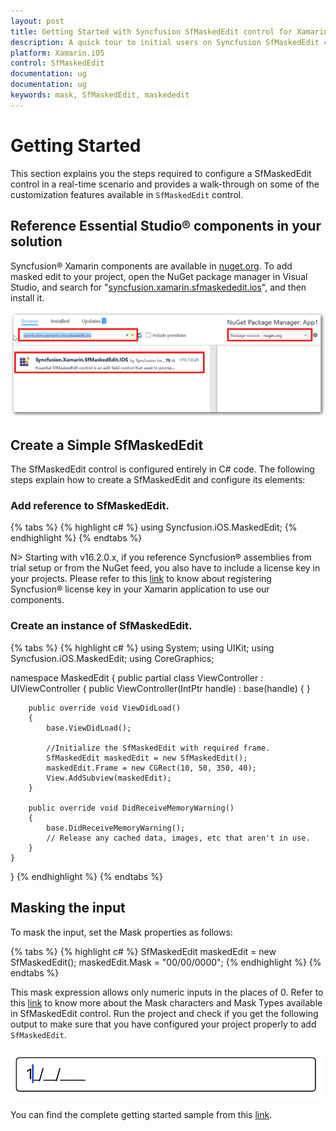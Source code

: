 ```yaml
---
layout: post
title: Getting Started with Syncfusion SfMaskedEdit control for Xamarin.iOS 
description: A quick tour to initial users on Syncfusion SfMaskedEdit control for Xamarin.iOS platform
platform: Xamarin.iOS
control: SfMaskedEdit
documentation: ug
documentation: ug 
keywords: mask, SfMaskedEdit, maskededit
---
```


# Getting Started

This section explains you the steps required to configure a SfMaskedEdit control in a real-time scenario and provides a walk-through on some of the customization features available in `SfMaskedEdit` control.

## Reference Essential Studio® components in your solution

Syncfusion® Xamarin components are available in [nuget.org](https://www.nuget.org/). To add masked edit to your project, open the NuGet package manager in Visual Studio, and search for "[syncfusion.xamarin.sfmaskededit.ios](https://www.nuget.org/packages/Syncfusion.Xamarin.SfMaskedEdit.IOS)", and then install it. 

![Xamarin.iOS Masked Edit NuGet](SfMaskedEditImages/nuget.png)


## Create a Simple SfMaskedEdit

The SfMaskedEdit control is configured entirely in C# code. The following steps explain how to create a SfMaskedEdit and configure its elements:

### Add reference to SfMaskedEdit.

{% tabs %}
{% highlight c# %}
using Syncfusion.iOS.MaskedEdit;
{% endhighlight %}
{% endtabs %}

N> Starting with v16.2.0.x, if you reference Syncfusion® assemblies from trial setup or from the NuGet feed, you also have to include a license key in your projects. Please refer to this [link](https://help.syncfusion.com/common/essential-studio/licensing/license-key) to know about registering Syncfusion® license key in your Xamarin application to use our components.
### Create an instance of SfMaskedEdit.

{% tabs %}
{% highlight c# %}
using System;
using UIKit;
using Syncfusion.iOS.MaskedEdit;
using CoreGraphics;

namespace MaskedEdit
{
    public partial class ViewController : UIViewController
    {
        public ViewController(IntPtr handle) : base(handle)
        {
        }

        public override void ViewDidLoad()
        {
            base.ViewDidLoad();

            //Initialize the SfMaskedEdit with required frame.
            SfMaskedEdit maskedEdit = new SfMaskedEdit();
            maskedEdit.Frame = new CGRect(10, 50, 350, 40); 
            View.AddSubview(maskedEdit);
        }

        public override void DidReceiveMemoryWarning()
        {
            base.DidReceiveMemoryWarning();
            // Release any cached data, images, etc that aren't in use.
        }
    }
}
{% endhighlight %}
{% endtabs %}

## Masking the input

To mask the input, set the Mask properties as follows:

{% tabs %}
{% highlight c# %}
SfMaskedEdit maskedEdit = new SfMaskedEdit();
maskedEdit.Mask = "00/00/0000";
{% endhighlight %}
{% endtabs %}

This mask expression allows only numeric inputs in the places of 0.
Refer to this [link](MaskType) to know more about the Mask characters and Mask Types available in SfMaskedEdit control.
Run the project and check if you get the following output to make sure that you have configured your project properly to add `SfMaskedEdit`.

![Xamarin.iOS Masked Edit](SfMaskedEditImages/maskinginput.png)

You can find the complete getting started sample from this [link](http://files2.syncfusion.com/Xamarin.iOS/Samples/MaskedEdit_GettingStarted.zip).
